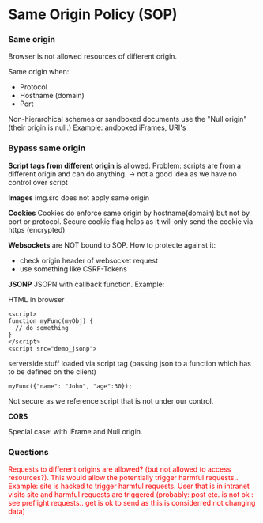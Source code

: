 # Same Origin Policy (SOP) 

### Same origin

Browser is not allowed resources of different origin. 

Same origin when: 
- Protocol
- Hostname  (domain)
- Port 


Non-hierarchical schemes or sandboxed documents use the "Null origin" (their origin is null.) Example: andboxed iFrames, URI's


 ### Bypass same origin

**Script tags from different origin**
is allowed. Problem: scripts are from a different origin and can do anything.
-> not a good idea as we have no control over script


**Images**
img.src does not apply same origin

**Cookies**
Cookies do enforce same origin by hostname(domain) but not by port or protocol.
Secure cookie flag helps as it will only send the cookie via https (encrypted)



**Websockets**
are NOT bound to SOP. 
How to protecte against it: 
- check origin header of websocket request
- use something like CSRF-Tokens

**JSONP**
JSOPN with callback function. Example: 

HTML in browser
```
<script>
function myFunc(myObj) {
  // do something
}
</script>
<script src="demo_jsonp">
```
serverside stuff loaded via script tag (passing json to a function which has to be defined on the client)
```
myFunc({"name": "John", "age":30}); 
```
Not secure as we reference script that is not under our control.

**CORS**


Special case: with iFrame and Null origin. 


 ### Questions

 <div style="color:red">Requests to different origins are allowed? (but not allowed to access resources?). 
 This would allow the potentially trigger harmful requests..
 Example: site is hacked to trigger harmful requests. User that is in intranet visits site and harmful requests are triggered (probably: post etc. is not ok : see preflight requests.. get is ok to send as this is considerred not changing data)
 </div>
